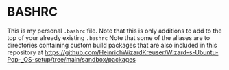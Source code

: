 # BASHRC
This is my personal `.bashrc` file. 
Note that this is only additions to add to the top of your already existing `.bashrc`
Note that some of the aliases are to directories containing custom build packages that are also included in this repository at https://github.com/HeinrichWizardKreuser/Wizard-s-Ubuntu-Pop-_OS-setup/tree/main/sandbox/packages
